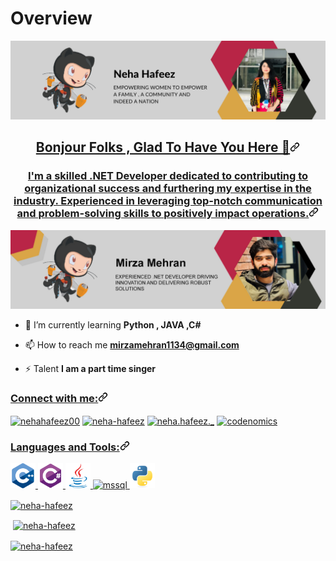 # Overview

<article class="markdown-body entry-content container-lg f5" itemprop="text"><p dir="auto"><a target="_blank" rel="noopener noreferrer" href="https://github.com/Neha-Hafeez/Neha-Hafeez/blob/main/Neha%20Hafeez%20(10).png"><img src="https://github.com/Neha-Hafeez/Neha-Hafeez/raw/main/Neha%20Hafeez%20(10).png" alt="logo" style="max-width: 100%;"></a></p>
<h1 align="center" id="user-content-bonjour-folks--glad-to-have-you-here-" dir="auto"><a class="heading-link" href="#bonjour-folks--glad-to-have-you-here-">Bonjour Folks , Glad To Have You Here 👋<svg class="octicon octicon-link" viewBox="0 0 16 16" version="1.1" width="16" height="16" aria-hidden="true"><path d="m7.775 3.275 1.25-1.25a3.5 3.5 0 1 1 4.95 4.95l-2.5 2.5a3.5 3.5 0 0 1-4.95 0 .751.751 0 0 1 .018-1.042.751.751 0 0 1 1.042-.018 1.998 1.998 0 0 0 2.83 0l2.5-2.5a2.002 2.002 0 0 0-2.83-2.83l-1.25 1.25a.751.751 0 0 1-1.042-.018.751.751 0 0 1-.018-1.042Zm-4.69 9.64a1.998 1.998 0 0 0 2.83 0l1.25-1.25a.751.751 0 0 1 1.042.018.751.751 0 0 1 .018 1.042l-1.25 1.25a3.5 3.5 0 1 1-4.95-4.95l2.5-2.5a3.5 3.5 0 0 1 4.95 0 .751.751 0 0 1-.018 1.042.751.751 0 0 1-1.042.018 1.998 1.998 0 0 0-2.83 0l-2.5 2.5a1.998 1.998 0 0 0 0 2.83Z"></path></svg></a></h1>
<h3 align="center" id="user-content-im-an-enthusiastic-student-available-for-contributing-to-organizational-success-while-developing-new-skills-and-gaining-industrial-experience-positively-impact-operations-with-top-notch-communication-and-problem-solving-skills" dir="auto"><a class="heading-link" href="#im-an-enthusiastic-student-available-for-contributing-to-organizational-success-while-developing-new-skills-and-gaining-industrial-experience-positively-impact-operations-with-top-notch-communication-and-problem-solving-skills">I'm a skilled .NET Developer dedicated to contributing to organizational success and furthering my expertise in the industry. Experienced in leveraging top-notch communication and problem-solving skills to positively impact operations.<svg class="octicon octicon-link" viewBox="0 0 16 16" version="1.1" width="16" height="16" aria-hidden="true"><path d="m7.775 3.275 1.25-1.25a3.5 3.5 0 1 1 4.95 4.95l-2.5 2.5a3.5 3.5 0 0 1-4.95 0 .751.751 0 0 1 .018-1.042.751.751 0 0 1 1.042-.018 1.998 1.998 0 0 0 2.83 0l2.5-2.5a2.002 2.002 0 0 0-2.83-2.83l-1.25 1.25a.751.751 0 0 1-1.042-.018.751.751 0 0 1-.018-1.042Zm-4.69 9.64a1.998 1.998 0 0 0 2.83 0l1.25-1.25a.751.751 0 0 1 1.042.018.751.751 0 0 1 .018 1.042l-1.25 1.25a3.5 3.5 0 1 1-4.95-4.95l2.5-2.5a3.5 3.5 0 0 1 4.95 0 .751.751 0 0 1-.018 1.042.751.751 0 0 1-1.042.018 1.998 1.998 0 0 0-2.83 0l-2.5 2.5a1.998 1.998 0 0 0 0 2.83Z"></path></svg></a></h3>
<p align="left" dir="auto"> <a target="_blank" rel="noopener noreferrer nofollow" href="https://camo.githubusercontent.com/9da981fe7fe1a0ae79ddb070c760fb12e9a98a95067f45e4e72354310ded921a/68747470733a2f2f6b6f6d617265762e636f6d2f67687076632f3f757365726e616d653d6e6568612d68616665657a266c6162656c3d50726f66696c65253230766965777326636f6c6f723d306537356236267374796c653d666c6174"><img src="https://raw.githubusercontent.com/mirza-mehran/Overview/ab32eb27ec857f6b225b5631d1988942e2301482/Mirza%20Mehran%20Linkdn%20(1).jpg" alt="neha-hafeez" data-canonical-src="https://komarev.com/ghpvc/?username=neha-hafeez&amp;label=Profile%20views&amp;color=0e75b6&amp;style=flat" style="max-width: 100%;"></a> </p>
<ul dir="auto">
<li>
<p dir="auto">🌱 I’m currently learning <strong>Python , JAVA ,C#</strong></p>
</li>
<li>
<p dir="auto">📫 How to reach me <strong><a href="mirzamehran1134@gmail.com">mirzamehran1134@gmail.com</a></strong></p>
</li>
<li>
<p dir="auto">⚡ Talent <strong>I am a part time singer</strong></p>
</li>
</ul>
<h3 align="left" id="user-content-connect-with-me" dir="auto"><a class="heading-link" href="#connect-with-me">Connect with me:<svg class="octicon octicon-link" viewBox="0 0 16 16" version="1.1" width="16" height="16" aria-hidden="true"><path d="m7.775 3.275 1.25-1.25a3.5 3.5 0 1 1 4.95 4.95l-2.5 2.5a3.5 3.5 0 0 1-4.95 0 .751.751 0 0 1 .018-1.042.751.751 0 0 1 1.042-.018 1.998 1.998 0 0 0 2.83 0l2.5-2.5a2.002 2.002 0 0 0-2.83-2.83l-1.25 1.25a.751.751 0 0 1-1.042-.018.751.751 0 0 1-.018-1.042Zm-4.69 9.64a1.998 1.998 0 0 0 2.83 0l1.25-1.25a.751.751 0 0 1 1.042.018.751.751 0 0 1 .018 1.042l-1.25 1.25a3.5 3.5 0 1 1-4.95-4.95l2.5-2.5a3.5 3.5 0 0 1 4.95 0 .751.751 0 0 1-.018 1.042.751.751 0 0 1-1.042.018 1.998 1.998 0 0 0-2.83 0l-2.5 2.5a1.998 1.998 0 0 0 0 2.83Z"></path></svg></a></h3>
<p align="left" dir="auto">
<a href="https://twitter.com/nehahafeez00" rel="nofollow"><img align="center" src="https://raw.githubusercontent.com/rahuldkjain/github-profile-readme-generator/master/src/images/icons/Social/twitter.svg" alt="nehahafeez00" height="30" width="40" style="max-width: 100%;"></a>
<a href="https://linkedin.com/in/neha-hafeez" rel="nofollow"><img align="center" src="https://raw.githubusercontent.com/rahuldkjain/github-profile-readme-generator/master/src/images/icons/Social/linked-in-alt.svg" alt="neha-hafeez" height="30" width="40" style="max-width: 100%;"></a>
<a href="https://instagram.com/neha.hafeez._" rel="nofollow"><img align="center" src="https://raw.githubusercontent.com/rahuldkjain/github-profile-readme-generator/master/src/images/icons/Social/instagram.svg" alt="neha.hafeez._" height="30" width="40" style="max-width: 100%;"></a>
<a href="https://www.youtube.com/c/codenomics" rel="nofollow"><img align="center" src="https://raw.githubusercontent.com/rahuldkjain/github-profile-readme-generator/master/src/images/icons/Social/youtube.svg" alt="codenomics" height="30" width="40" style="max-width: 100%;"></a>
</p>
<h3 align="left" id="user-content-languages-and-tools" dir="auto"><a class="heading-link" href="#languages-and-tools">Languages and Tools:<svg class="octicon octicon-link" viewBox="0 0 16 16" version="1.1" width="16" height="16" aria-hidden="true"><path d="m7.775 3.275 1.25-1.25a3.5 3.5 0 1 1 4.95 4.95l-2.5 2.5a3.5 3.5 0 0 1-4.95 0 .751.751 0 0 1 .018-1.042.751.751 0 0 1 1.042-.018 1.998 1.998 0 0 0 2.83 0l2.5-2.5a2.002 2.002 0 0 0-2.83-2.83l-1.25 1.25a.751.751 0 0 1-1.042-.018.751.751 0 0 1-.018-1.042Zm-4.69 9.64a1.998 1.998 0 0 0 2.83 0l1.25-1.25a.751.751 0 0 1 1.042.018.751.751 0 0 1 .018 1.042l-1.25 1.25a3.5 3.5 0 1 1-4.95-4.95l2.5-2.5a3.5 3.5 0 0 1 4.95 0 .751.751 0 0 1-.018 1.042.751.751 0 0 1-1.042.018 1.998 1.998 0 0 0-2.83 0l-2.5 2.5a1.998 1.998 0 0 0 0 2.83Z"></path></svg></a></h3>
<p align="left" dir="auto"> <a href="https://www.w3schools.com/cpp/" rel="nofollow"> <img src="https://raw.githubusercontent.com/devicons/devicon/master/icons/cplusplus/cplusplus-original.svg" alt="cplusplus" width="40" height="40" style="max-width: 100%;"> </a> <a href="https://www.w3schools.com/cs/" rel="nofollow"> <img src="https://raw.githubusercontent.com/devicons/devicon/master/icons/csharp/csharp-original.svg" alt="csharp" width="40" height="40" style="max-width: 100%;"> </a> <a href="https://www.java.com" rel="nofollow"> <img src="https://raw.githubusercontent.com/devicons/devicon/master/icons/java/java-original.svg" alt="java" width="40" height="40" style="max-width: 100%;"> </a> <a href="https://www.microsoft.com/en-us/sql-server" rel="nofollow"> <img src="https://camo.githubusercontent.com/42dfd0950d93092d82d677877fe87d5bab1e2acccc1110bf0f9dd755988ccb7e/68747470733a2f2f7777772e7376677265706f2e636f6d2f73686f772f3330333232392f6d6963726f736f66742d73716c2d7365727665722d6c6f676f2e737667" alt="mssql" width="40" height="40" data-canonical-src="https://www.svgrepo.com/show/303229/microsoft-sql-server-logo.svg" style="max-width: 100%;"> </a> <a href="https://www.python.org" rel="nofollow"> <img src="https://raw.githubusercontent.com/devicons/devicon/master/icons/python/python-original.svg" alt="python" width="40" height="40" style="max-width: 100%;"> </a> </p>
<p dir="auto"><a target="_blank" rel="noopener noreferrer nofollow" href="https://camo.githubusercontent.com/08f6d6c38df2fa0edd80f786e71dbf9d610a2291fe848f0f55fb94f69ced75f7/68747470733a2f2f6769746875622d726561646d652d73746174732e76657263656c2e6170702f6170692f746f702d6c616e67733f757365726e616d653d6e6568612d68616665657a2673686f775f69636f6e733d74727565267468656d653d68696768636f6e747261737426686964655f626f726465723d74727565266c6f63616c653d656e266c61796f75743d636f6d70616374"><img align="center" src="https://camo.githubusercontent.com/08f6d6c38df2fa0edd80f786e71dbf9d610a2291fe848f0f55fb94f69ced75f7/68747470733a2f2f6769746875622d726561646d652d73746174732e76657263656c2e6170702f6170692f746f702d6c616e67733f757365726e616d653d6e6568612d68616665657a2673686f775f69636f6e733d74727565267468656d653d68696768636f6e747261737426686964655f626f726465723d74727565266c6f63616c653d656e266c61796f75743d636f6d70616374" alt="neha-hafeez" data-canonical-src="https://github-readme-stats.vercel.app/api/top-langs?username=neha-hafeez&amp;show_icons=true&amp;theme=highcontrast&amp;hide_border=true&amp;locale=en&amp;layout=compact" style="max-width: 100%;"></a></p>
<p dir="auto">&nbsp;<a target="_blank" rel="noopener noreferrer nofollow" href="https://camo.githubusercontent.com/f8573456eb4309d7add68187bc6b00a41da4970f6d72a1b00fad11560e798022/68747470733a2f2f6769746875622d726561646d652d73746174732e76657263656c2e6170702f6170693f757365726e616d653d6e6568612d68616665657a2673686f775f69636f6e733d74727565267468656d653d68696768636f6e747261737426686964655f626f726465723d74727565266c6f63616c653d656e"><img align="center" src="https://camo.githubusercontent.com/f8573456eb4309d7add68187bc6b00a41da4970f6d72a1b00fad11560e798022/68747470733a2f2f6769746875622d726561646d652d73746174732e76657263656c2e6170702f6170693f757365726e616d653d6e6568612d68616665657a2673686f775f69636f6e733d74727565267468656d653d68696768636f6e747261737426686964655f626f726465723d74727565266c6f63616c653d656e" alt="neha-hafeez" data-canonical-src="https://github-readme-stats.vercel.app/api?username=neha-hafeez&amp;show_icons=true&amp;theme=highcontrast&amp;hide_border=true&amp;locale=en" style="max-width: 100%;"></a></p>
<p dir="auto"><a target="_blank" rel="noopener noreferrer nofollow" href="https://camo.githubusercontent.com/4240b0e7b059712b1d12fd4b76539afb4748b4388e06d9b9bf2431f4cba141df/68747470733a2f2f6769746875622d726561646d652d73747265616b2d73746174732e6865726f6b756170702e636f6d2f3f757365723d6e6568612d68616665657a267468656d653d68696768636f6e747261737426686964655f626f726465723d74727565266c6f63616c653d656e"><img align="center" src="https://camo.githubusercontent.com/4240b0e7b059712b1d12fd4b76539afb4748b4388e06d9b9bf2431f4cba141df/68747470733a2f2f6769746875622d726561646d652d73747265616b2d73746174732e6865726f6b756170702e636f6d2f3f757365723d6e6568612d68616665657a267468656d653d68696768636f6e747261737426686964655f626f726465723d74727565266c6f63616c653d656e" alt="neha-hafeez" data-canonical-src="https://github-readme-streak-stats.herokuapp.com/?user=neha-hafeez&amp;theme=highcontrast&amp;hide_border=true&amp;locale=en" style="max-width: 100%;"></a></p>
</article>
